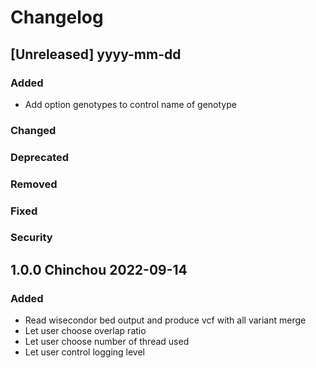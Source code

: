 # Changelog

## [Unreleased] yyyy-mm-dd

### Added

- Add option genotypes to control name of genotype

### Changed

### Deprecated

### Removed

### Fixed

### Security

## 1.0.0 Chinchou 2022-09-14

### Added

- Read wisecondor bed output and produce vcf with all variant merge
- Let user choose overlap ratio
- Let user choose number of thread used
- Let user control logging level
